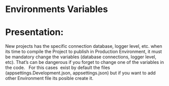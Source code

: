 # Environments Variables


# Presentation:

New projects has the specific connection database, logger level, etc. 
when its time to compile the Project to publish in Production Environment, it must be mandatory change the variables (database connections, logger level, etc). That’s can be dangerous if you forget to change one of the variables in the code.
 
For this cases  exist by default the files (appsettings.Development.json, appsettings.json) but if you want to add other Environment file its posible create it.
